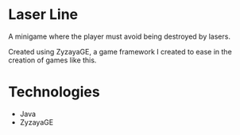 # Laser Line
A minigame where the player must avoid being destroyed by lasers.

<pictures>

Created using ZyzayaGE, a game framework I created to ease in the creation of games like this.

# Technologies

- Java
- ZyzayaGE